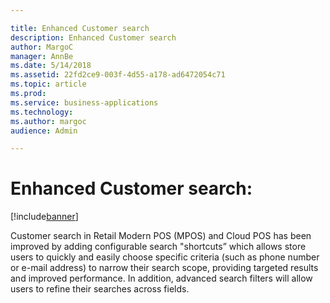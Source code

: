 ```yaml
---

title: Enhanced Customer search 
description: Enhanced Customer search 
author: MargoC
manager: AnnBe
ms.date: 5/14/2018
ms.assetid: 22fd2ce9-003f-4d55-a178-ad6472054c71
ms.topic: article
ms.prod: 
ms.service: business-applications
ms.technology: 
ms.author: margoc
audience: Admin

---
```

#  Enhanced Customer search:


[!include[banner](../../../../includes/banner.md)]

Customer search in Retail Modern POS (MPOS) and Cloud POS has been improved by
adding configurable search "shortcuts” which allows store users to quickly and
easily choose specific criteria (such as phone number or e-mail address) to
narrow their search scope, providing targeted results and improved performance.
In addition, advanced search filters will allow users to refine their searches
across fields.

